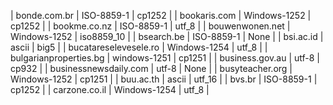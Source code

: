 | bonde.com.br | ISO-8859-1 | cp1252 |
| bookaris.com | Windows-1252 | cp1252 |
| bookme.co.nz | ISO-8859-1 | utf_8 |
| bouwenwonen.net | Windows-1252 | iso8859_10 |
| bsearch.be | ISO-8859-1 | None |
| bsi.ac.id | ascii | big5 |
| bucatareselevesele.ro | Windows-1254 | utf_8 |
| bulgarianproperties.bg | windows-1251 | cp1251 |
| business.gov.au | utf-8 | cp932 |
| businessnewsdaily.com | utf-8 | None |
| busyteacher.org | Windows-1252 | cp1251 |
| buu.ac.th | ascii | utf_16 |
| bvs.br | ISO-8859-1 | cp1252 |
| carzone.co.il | Windows-1254 | utf_8 |
